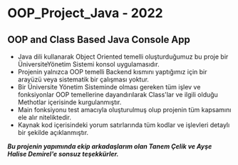# OOP_Project_Java - 2022
## OOP and Class Based Java Console App

- Java dili kullanarak Object Oriented temelli oluşturduğumuz bu proje bir ÜniversiteYönetim Sistemi konsol uygulamasıdır.
- Projenin yalnızca OOP temelli Backend kısmını yaptığımız için bir arayüzü veya sistematik bir çalışması yoktur.
- Bir Üniversite Yönetim Sisteminde olması gereken tüm işlev ve fonksiyonlar OOP temellerine dayandırılarak Class'lar ve ilgili olduğu Methotlar içerisinde kurgulanmıştır.
- Main fonksiyonu test amacıyla oluşturulmuş olup projenin tüm kapsamını ele alır niteliktedir.
- Kaynak kod içerisindeki yorum satırlarında tüm kodlar ve işlevleri detaylı bir şekilde açıklanmıştır.


**_Bu projenin yapımında ekip arkadaşlarım olan Tanem Çelik ve Ayşe Halise Demirel'e sonsuz teşekkürler._**     

